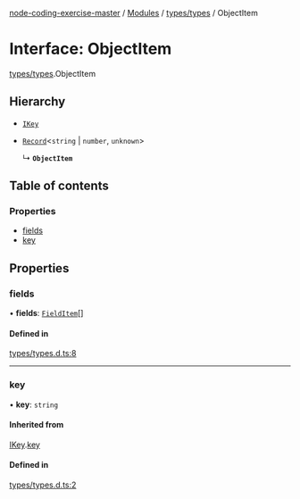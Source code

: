 [node-coding-exercise-master](../README.md) / [Modules](../modules.md) / [types/types](../modules/types_types.md) / ObjectItem

# Interface: ObjectItem

[types/types](../modules/types_types.md).ObjectItem

## Hierarchy

- [`IKey`](types_types.IKey.md)

- [`Record`]( https://www.typescriptlang.org/docs/handbook/utility-types.html#recordkeys-type )<`string` \| `number`, `unknown`\>

  ↳ **`ObjectItem`**

## Table of contents

### Properties

- [fields](types_types.ObjectItem.md#fields)
- [key](types_types.ObjectItem.md#key)

## Properties

### fields

• **fields**: [`FieldItem`](types_types.FieldItem.md)[]

#### Defined in

[types/types.d.ts:8](https://github.com/okas/node-coding-exercise-master/blob/cfe0ead/types/types.d.ts#L8)

___

### key

• **key**: `string`

#### Inherited from

[IKey](types_types.IKey.md).[key](types_types.IKey.md#key)

#### Defined in

[types/types.d.ts:2](https://github.com/okas/node-coding-exercise-master/blob/cfe0ead/types/types.d.ts#L2)
